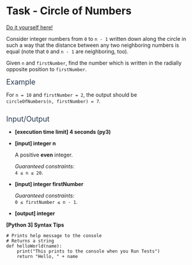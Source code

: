 # Task - Circle of Numbers

[Do it yourself here!](https://app.codesignal.com/arcade/code-arcade/intro-gates/vExYvcGnFsEYSt8nQ)

<p>Consider integer numbers from <code>0</code> to <code>n - 1</code> written down along the circle in such a way that the distance between any two neighboring numbers is equal (note that <code>0</code> and <code>n - 1</code> are neighboring, too).</p>
<p>Given <code>n</code> and <code>firstNumber</code>, find the number which is written in the radially opposite position to <code>firstNumber</code>.</p>
<p><span class="markdown--header" style="color:#2b3b52;font-size:1.4em">Example</span></p>
<p>For <code>n = 10</code> and <code>firstNumber = 2</code>, the output should be<br>
<code>circleOfNumbers(n, firstNumber) = 7</code>.</p>
<p><img src="https://codesignal.s3.amazonaws.com/tasks/circleOfNumbers/img/example.png?_tm=1624652347469" alt=""></p>
<p><span class="markdown--header" style="color:#2b3b52;font-size:1.4em">Input/Output</span></p>
<ul>
<li>
<p><strong>[execution time limit] 4 seconds (py3)</strong></p>
</li>
<li>
<p><strong>[input] integer n</strong></p>
<p>A positive <strong>even</strong> integer.</p>
<p><em>Guaranteed constraints:</em><br>
<code>4 ≤ n ≤ 20</code>.</p>
</li>
<li>
<p><strong>[input] integer firstNumber</strong></p>
<p><em>Guaranteed constraints:</em><br>
<code>0 ≤ firstNumber ≤ n - 1</code>.</p>
</li>
<li>
<p><strong>[output] integer</strong></p>
</li>
</ul>
<p><strong>[Python 3] Syntax Tips</strong></p>
<pre><code class="language-python"><span class="hljs-comment"># Prints help message to the console</span>
<span class="hljs-comment"># Returns a string</span>
<span class="hljs-keyword">def</span> <span class="hljs-title function_">helloWorld</span>(<span class="hljs-params">name</span>):
    <span class="hljs-built_in">print</span>(<span class="hljs-string">"This prints to the console when you Run Tests"</span>)
    <span class="hljs-keyword">return</span> <span class="hljs-string">"Hello, "</span> + name

</code></pre>
